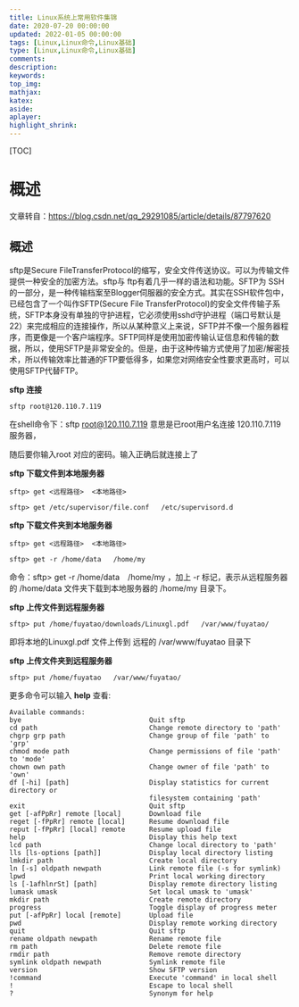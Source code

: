 ```yaml
---
title: Linux系统上常用软件集锦
date: 2020-07-20 00:00:00
updated: 2022-01-05 00:00:00
tags: [Linux,Linux命令,Linux基础]
type: [Linux,Linux命令,Linux基础]
comments:  
description:  
keywords:  
top_img:
mathjax:
katex:
aside:
aplayer:
highlight_shrink:
---
```


[TOC]

# 概述

文章转自：https://blog.csdn.net/qq_29291085/article/details/87797620

## 概述

sftp是Secure FileTransferProtocol的缩写，安全文件传送协议。可以为传输文件提供一种安全的加密方法。sftp与 ftp有着几乎一样的语法和功能。SFTP为 SSH的一部分，是一种传输档案至Blogger伺服器的安全方式。其实在SSH软件包中，已经包含了一个叫作SFTP(Secure File TransferProtocol)的安全文件传输子系统，SFTP本身没有单独的守护进程，它必须使用sshd守护进程（端口号默认是22）来完成相应的连接操作，所以从某种意义上来说，SFTP并不像一个服务器程序，而更像是一个客户端程序。SFTP同样是使用加密传输认证信息和传输的数据，所以，使用SFTP是非常安全的。但是，由于这种传输方式使用了加密/解密技术，所以传输效率比普通的FTP要低得多，如果您对网络安全性要求更高时，可以使用SFTP代替FTP。



**sftp 连接**

```shell
sftp root@120.110.7.119 
```

在shell命令下：sftp [root@120.110.7.119](mailto:root@120.110.7.119) 意思是已root用户名连接 120.110.7.119 服务器，

随后要你输入root 对应的密码。输入正确后就连接上了



**sftp 下载文件到本地服务器**

```shell
sftp> get <远程路径>  <本地路径>

sftp> get /etc/supervisor/file.conf   /etc/supervisord.d
```

**sftp 下载文件夹到本地服务器**

```shell
sftp> get <远程路径>  <本地路径>

sftp> get -r /home/data   /home/my 
```

命令：sftp> get -r /home/data   /home/my ，加上 -r 标记，表示从远程服务器的 /home/data 文件夹下载到本地服务器的 /home/my 目录下。

**sftp 上传文件到远程服务器**

```shell
sftp> put /home/fuyatao/downloads/Linuxgl.pdf   /var/www/fuyatao/ 
```

即将本地的Linuxgl.pdf 文件上传到 远程的 /var/www/fuyatao 目录下



**sftp 上传文件夹到远程服务器**

```shell
sftp> put /home/fuyatao   /var/www/fuyatao/
```

更多命令可以输入 **help** 查看:

```shell
Available commands:
bye                                Quit sftp
cd path                            Change remote directory to 'path'
chgrp grp path                     Change group of file 'path' to 'grp'
chmod mode path                    Change permissions of file 'path' to 'mode'
chown own path                     Change owner of file 'path' to 'own'
df [-hi] [path]                    Display statistics for current directory or
                                   filesystem containing 'path'
exit                               Quit sftp
get [-afPpRr] remote [local]       Download file
reget [-fPpRr] remote [local]      Resume download file
reput [-fPpRr] [local] remote      Resume upload file
help                               Display this help text
lcd path                           Change local directory to 'path'
lls [ls-options [path]]            Display local directory listing
lmkdir path                        Create local directory
ln [-s] oldpath newpath            Link remote file (-s for symlink)
lpwd                               Print local working directory
ls [-1afhlnrSt] [path]             Display remote directory listing
lumask umask                       Set local umask to 'umask'
mkdir path                         Create remote directory
progress                           Toggle display of progress meter
put [-afPpRr] local [remote]       Upload file
pwd                                Display remote working directory
quit                               Quit sftp
rename oldpath newpath             Rename remote file
rm path                            Delete remote file
rmdir path                         Remove remote directory
symlink oldpath newpath            Symlink remote file
version                            Show SFTP version
!command                           Execute 'command' in local shell
!                                  Escape to local shell
?                                  Synonym for help
```

